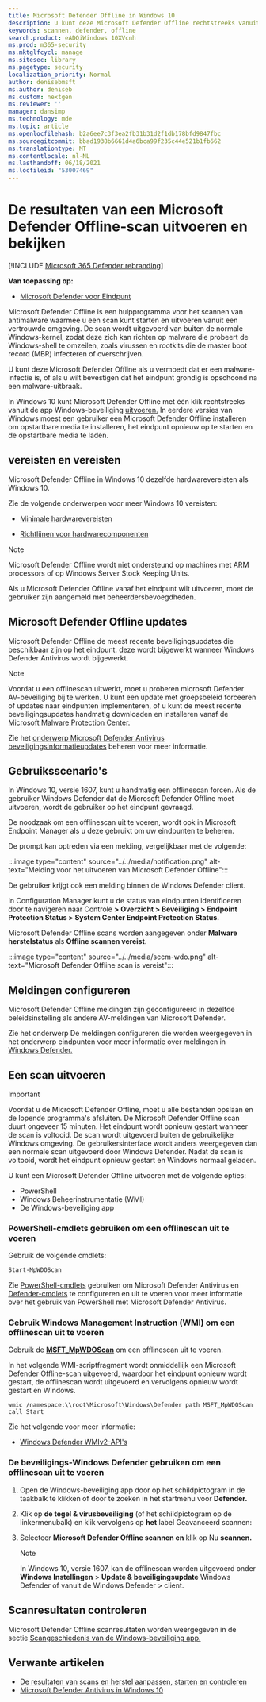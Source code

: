 ```yaml
---
title: Microsoft Defender Offline in Windows 10
description: U kunt deze Microsoft Defender Offline rechtstreeks vanuit de Windows Defender Antivirus app. U kunt ook beheren hoe deze wordt geïmplementeerd in uw netwerk.
keywords: scannen, defender, offline
search.product: eADQiWindows 10XVcnh
ms.prod: m365-security
ms.mktglfcycl: manage
ms.sitesec: library
ms.pagetype: security
localization_priority: Normal
author: denisebmsft
ms.author: deniseb
ms.custom: nextgen
ms.reviewer: ''
manager: dansimp
ms.technology: mde
ms.topic: article
ms.openlocfilehash: b2a6ee7c3f3ea2fb31b31d2f1db178bfd9847fbc
ms.sourcegitcommit: bbad1938b6661d4a6bca99f235c44e521b1fb662
ms.translationtype: MT
ms.contentlocale: nl-NL
ms.lasthandoff: 06/18/2021
ms.locfileid: "53007469"
---
```

# <a name="run-and-review-the-results-of-a-microsoft-defender-offline-scan"></a>De resultaten van een Microsoft Defender Offline-scan uitvoeren en bekijken

[!INCLUDE [Microsoft 365 Defender rebranding](../../includes/microsoft-defender.md)]


**Van toepassing op:**

- [Microsoft Defender voor Eindpunt](/microsoft-365/security/defender-endpoint/)

Microsoft Defender Offline is een hulpprogramma voor het scannen van antimalware waarmee u een scan kunt starten en uitvoeren vanuit een vertrouwde omgeving. De scan wordt uitgevoerd van buiten de normale Windows-kernel, zodat deze zich kan richten op malware die probeert de Windows-shell te omzeilen, zoals virussen en rootkits die de master boot record (MBR) infecteren of overschrijven.

U kunt deze Microsoft Defender Offline als u vermoedt dat er een malware-infectie is, of als u wilt bevestigen dat het eindpunt grondig is opschoond na een malware-uitbraak.

In Windows 10 kunt Microsoft Defender Offline met één klik rechtstreeks vanuit de app Windows-beveiliging [uitvoeren.](microsoft-defender-security-center-antivirus.md) In eerdere versies van Windows moest een gebruiker een Microsoft Defender Offline installeren om opstartbare media te installeren, het eindpunt opnieuw op te starten en de opstartbare media te laden.

## <a name="prerequisites-and-requirements"></a>vereisten en vereisten

Microsoft Defender Offline in Windows 10 dezelfde hardwarevereisten als Windows 10. 

Zie de volgende onderwerpen voor meer Windows 10 vereisten:

- [Minimale hardwarevereisten](/windows-hardware/design/minimum/minimum-hardware-requirements-overview)

- [Richtlijnen voor hardwarecomponenten](/windows-hardware/design/component-guidelines/components)

> [!NOTE]
> Microsoft Defender Offline wordt niet ondersteund op machines met ARM processors of op Windows Server Stock Keeping Units.

Als u Microsoft Defender Offline vanaf het eindpunt wilt uitvoeren, moet de gebruiker zijn aangemeld met beheerdersbevoegdheden.
 
## <a name="microsoft-defender-offline-updates"></a>Microsoft Defender Offline updates

Microsoft Defender Offline de meest recente beveiligingsupdates die beschikbaar zijn op het eindpunt. deze wordt bijgewerkt wanneer Windows Defender Antivirus wordt bijgewerkt. 

> [!NOTE]
> Voordat u een offlinescan uitwerkt, moet u proberen microsoft Defender AV-beveiliging bij te werken. U kunt een update met groepsbeleid forceeren of updates naar eindpunten implementeren, of u kunt de meest recente beveiligingsupdates handmatig downloaden en installeren vanaf de [Microsoft Malware Protection Center.](https://www.microsoft.com/security/portal/definitions/adl.aspx)

Zie het [onderwerp Microsoft Defender Antivirus beveiligingsinformatieupdates](manage-protection-updates-microsoft-defender-antivirus.md) beheren voor meer informatie.

## <a name="usage-scenarios"></a>Gebruiksscenario's

In Windows 10, versie 1607, kunt u handmatig een offlinescan forcen. Als de gebruiker Windows Defender dat de Microsoft Defender Offline moet uitvoeren, wordt de gebruiker op het eindpunt gevraagd. 

De noodzaak om een offlinescan uit te voeren, wordt ook in Microsoft Endpoint Manager als u deze gebruikt om uw eindpunten te beheren.

De prompt kan optreden via een melding, vergelijkbaar met de volgende:

:::image type="content" source="../../media/notification.png" alt-text="Melding voor het uitvoeren van Microsoft Defender Offline":::

De gebruiker krijgt ook een melding binnen de Windows Defender client.

In Configuration Manager kunt u de status van eindpunten identificeren door te navigeren naar Controle **> Overzicht > Beveiliging > Endpoint Protection Status > System Center Endpoint Protection Status.** 

Microsoft Defender Offline scans worden aangegeven onder **Malware herstelstatus** als **Offline scannen vereist**.

:::image type="content" source="../../media/sccm-wdo.png" alt-text="Microsoft Defender Offline scan is vereist":::

## <a name="configure-notifications"></a>Meldingen configureren

Microsoft Defender Offline meldingen zijn geconfigureerd in dezelfde beleidsinstelling als andere AV-meldingen van Microsoft Defender.

Zie het onderwerp De meldingen configureren die worden weergegeven in het onderwerp eindpunten voor meer informatie over meldingen in [Windows Defender.](configure-notifications-microsoft-defender-antivirus.md)

## <a name="run-a-scan"></a>Een scan uitvoeren 

> [!IMPORTANT]
> Voordat u de Microsoft Defender Offline, moet u alle bestanden opslaan en de lopende programma's afsluiten. De Microsoft Defender Offline scan duurt ongeveer 15 minuten. Het eindpunt wordt opnieuw gestart wanneer de scan is voltooid. De scan wordt uitgevoerd buiten de gebruikelijke Windows omgeving. De gebruikersinterface wordt anders weergegeven dan een normale scan uitgevoerd door Windows Defender. Nadat de scan is voltooid, wordt het eindpunt opnieuw gestart en Windows normaal geladen.

U kunt een Microsoft Defender Offline uitvoeren met de volgende opties:

- PowerShell
- Windows Beheerinstrumentatie (WMI)
- De Windows-beveiliging app



### <a name="use-powershell-cmdlets-to-run-an-offline-scan"></a>PowerShell-cmdlets gebruiken om een offlinescan uit te voeren

Gebruik de volgende cmdlets:

```PowerShell
Start-MpWDOScan
```

Zie [PowerShell-cmdlets](use-powershell-cmdlets-microsoft-defender-antivirus.md) gebruiken om Microsoft Defender Antivirus en [Defender-cmdlets](/powershell/module/defender/) te configureren en uit te voeren voor meer informatie over het gebruik van PowerShell met Microsoft Defender Antivirus.

### <a name="use-windows-management-instruction-wmi-to-run-an-offline-scan"></a>Gebruik Windows Management Instruction (WMI) om een offlinescan uit te voeren

Gebruik de [**MSFT_MpWDOScan**](/previous-versions/windows/desktop/legacy/dn455323(v=vs.85)) om een offlinescan uit te voeren.

In het volgende WMI-scriptfragment wordt onmiddellijk een Microsoft Defender Offline-scan uitgevoerd, waardoor het eindpunt opnieuw wordt gestart, de offlinescan wordt uitgevoerd en vervolgens opnieuw wordt gestart en Windows.

```console
wmic /namespace:\\root\Microsoft\Windows\Defender path MSFT_MpWDOScan call Start 
```

Zie het volgende voor meer informatie:
- [Windows Defender WMIv2-API's](/previous-versions/windows/desktop/defender/windows-defender-wmiv2-apis-portal)


### <a name="use-the-windows-defender-security-app-to-run-an-offline-scan"></a>De beveiligings-Windows Defender gebruiken om een offlinescan uit te voeren

1. Open de Windows-beveiliging app door op het schildpictogram in de taakbalk te klikken of door te zoeken in het startmenu voor **Defender.**

2. Klik op **de tegel & virusbeveiliging** (of het schildpictogram op de linkermenubalk) en klik vervolgens op **het** label Geavanceerd scannen:
    
3. Selecteer **Microsoft Defender Offline scannen en** klik op Nu **scannen.**

    > [!NOTE]
    > In Windows 10, versie 1607, kan de offlinescan worden uitgevoerd onder **Windows Instellingen**  >  **Update & beveiligingsupdate** Windows Defender of vanuit de Windows Defender  >   client.


## <a name="review-scan-results"></a>Scanresultaten controleren

Microsoft Defender Offline scanresultaten worden weergegeven in de sectie [Scangeschiedenis van de Windows-beveiliging app.](microsoft-defender-security-center-antivirus.md) 


## <a name="related-articles"></a>Verwante artikelen

- [De resultaten van scans en herstel aanpassen, starten en controleren](customize-run-review-remediate-scans-microsoft-defender-antivirus.md)
- [Microsoft Defender Antivirus in Windows 10](microsoft-defender-antivirus-in-windows-10.md)